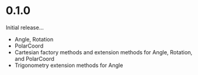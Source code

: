 # 0.1.0

Initial release...

 - Angle, Rotation
 - PolarCoord
 - Cartesian factory methods and extension methods for Angle, Rotation, and PolarCoord
 - Trigonometry extension methods for Angle
